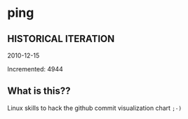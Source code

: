 # ping

## HISTORICAL ITERATION
2010-12-15

Incremented: 4944

## What is this?? 
Linux skills to hack the github commit visualization chart `;-)`
